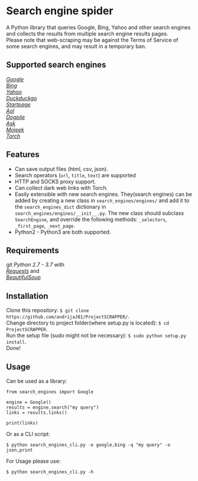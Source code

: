 # Search engine spider  
A Python library that queries Google, Bing, Yahoo and other search engines and collects the results from multiple search engine results pages.  
Please note that web-scraping may be against the Terms of Service of some search engines, and may result in a temporary ban.

## Supported search engines  

_[Google](https://www.google.com)_  
_[Bing](https://www.bing.com)_  
_[Yahoo](https://search.yahoo.com)_  
_[Duckduckgo](https://duckduckgo.com)_  
_[Startpage](https://www.startpage.com)_  
_[Aol](https://search.aol.com)_  
_[Dogpile](https://www.dogpile.com)_  
_[Ask](https://uk.ask.com)_  
_[Mojeek](https://www.mojeek.com)_  
_[Torch](http://xmh57jrzrnw6insl.onion/4a1f6b371c/search.cgi)_  

## Features  

 - Can save output files (html, csv, json).  
 - Search operators (`url`, `title`, `text`) are supported  
 - HTTP and SOCKS proxy support.  
 - Can collect dark web links with Torch.  
 - Easily extensible with new search engines. They(search engines) can be added by creating a new class in `search_engines/engines/` and add it to the  `search_engines_dict` dictionary in `search_engines/engines/__init__.py`. The new class should subclass `SearchEngine`, and override the following methods: `_selectors`, `_first_page`, `_next_page`. 
 - Python2 - Python3 are both supported.  

## Requirements  

git
_Python 2.7 - 3.7_ with  
_[Requests](http://docs.python-requests.org/en/master/)_ and  
_[BeautifulSoup](https://www.crummy.com/software/BeautifulSoup/bs4/doc/)_  

## Installation  

Clone this repository: `$ git clone https://github.com/andrijaJ01/ProjectSCRAPPER/`.  
Change directory to project folder(where setup.py is located): `$ cd ProjectSCRAPPER`.  
Run the setup file (sudo might not be necessary): `$ sudo python setup.py install`.  
Done!  

## Usage  

Can be used as a library:  

```
from search_engines import Google

engine = Google()
results = engine.search("my query")
links = results.links()

print(links)
```

Or as a CLI script:  

```  
$ python search_engines_cli.py -e google,bing -q "my query" -o json,print
```

For Usage please use:
```  
$ python search_engines_cli.py -h
```
